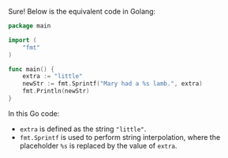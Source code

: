  Sure! Below is the equivalent code in Golang:

```go
package main

import (
	"fmt"
)

func main() {
	extra := "little"
	newStr := fmt.Sprintf("Mary had a %s lamb.", extra)
	fmt.Println(newStr)
}
```

In this Go code:
- `extra` is defined as the string `"little"`.
- `fmt.Sprintf` is used to perform string interpolation, where the placeholder `%s` is replaced by the value of `extra`.
